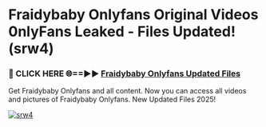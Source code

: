# Fraidybaby Onlyfans Original Videos 0nlyFans Leaked - Files Updated! (srw4)

<h3>🔴 CLICK HERE 🌐==►► <a href="https://tinyurl.com/ehrbuxhb" rel="nofollow">Fraidybaby Onlyfans Updated Files</a></h3>

Get Fraidybaby Onlyfans and all content. Now you can access all videos and pictures of Fraidybaby Onlyfans. New Updated Files 2025!

[![srw4](https://i.imgur.com/lVYEuWS.gif)](https://tinyurl.com/ehrbuxhb)
